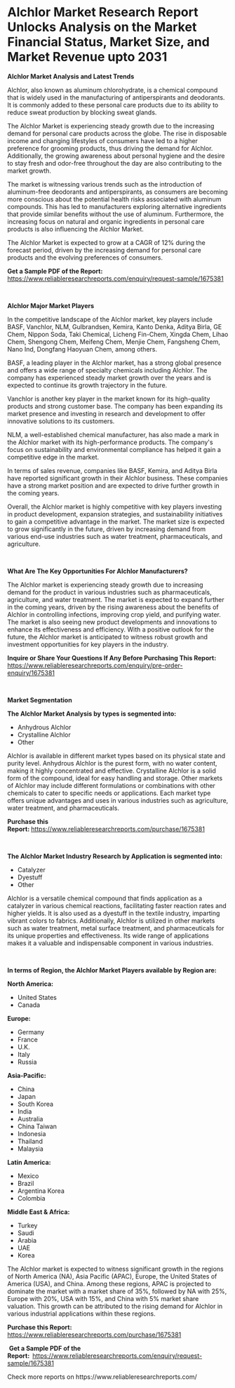 <p><h1>Alchlor Market Research Report Unlocks Analysis on the Market Financial Status, Market Size, and Market Revenue upto 2031</h1></p><p><strong>Alchlor Market Analysis and Latest Trends</strong></p>
<p><p>Alchlor, also known as aluminum chlorohydrate, is a chemical compound that is widely used in the manufacturing of antiperspirants and deodorants. It is commonly added to these personal care products due to its ability to reduce sweat production by blocking sweat glands.</p><p>The Alchlor Market is experiencing steady growth due to the increasing demand for personal care products across the globe. The rise in disposable income and changing lifestyles of consumers have led to a higher preference for grooming products, thus driving the demand for Alchlor. Additionally, the growing awareness about personal hygiene and the desire to stay fresh and odor-free throughout the day are also contributing to the market growth.</p><p>The market is witnessing various trends such as the introduction of aluminum-free deodorants and antiperspirants, as consumers are becoming more conscious about the potential health risks associated with aluminum compounds. This has led to manufacturers exploring alternative ingredients that provide similar benefits without the use of aluminum. Furthermore, the increasing focus on natural and organic ingredients in personal care products is also influencing the Alchlor Market.</p><p>The Alchlor Market is expected to grow at a CAGR of 12% during the forecast period, driven by the increasing demand for personal care products and the evolving preferences of consumers.</p></p>
<p><strong>Get a Sample PDF of the Report:&nbsp;</strong> <a href="https://www.reliableresearchreports.com/enquiry/request-sample/1675381">https://www.reliableresearchreports.com/enquiry/request-sample/1675381</a></p>
<p>&nbsp;</p>
<p><strong>Alchlor Major Market Players</strong></p>
<p><p>In the competitive landscape of the Alchlor market, key players include BASF, Vanchlor, NLM, Gulbrandsen, Kemira, Kanto Denka, Aditya Birla, GE Chem, Nippon Soda, Taki Chemical, Licheng Fin-Chem, Xingda Chem, Lihao Chem, Shengong Chem, Meifeng Chem, Menjie Chem, Fangsheng Chem, Nano Ind, Dongfang Haoyuan Chem, among others. </p><p>BASF, a leading player in the Alchlor market, has a strong global presence and offers a wide range of specialty chemicals including Alchlor. The company has experienced steady market growth over the years and is expected to continue its growth trajectory in the future. </p><p>Vanchlor is another key player in the market known for its high-quality products and strong customer base. The company has been expanding its market presence and investing in research and development to offer innovative solutions to its customers.</p><p>NLM, a well-established chemical manufacturer, has also made a mark in the Alchlor market with its high-performance products. The company's focus on sustainability and environmental compliance has helped it gain a competitive edge in the market.</p><p>In terms of sales revenue, companies like BASF, Kemira, and Aditya Birla have reported significant growth in their Alchlor business. These companies have a strong market position and are expected to drive further growth in the coming years.</p><p>Overall, the Alchlor market is highly competitive with key players investing in product development, expansion strategies, and sustainability initiatives to gain a competitive advantage in the market. The market size is expected to grow significantly in the future, driven by increasing demand from various end-use industries such as water treatment, pharmaceuticals, and agriculture.</p></p>
<p>&nbsp;</p>
<p><strong>What Are The Key Opportunities For Alchlor Manufacturers?</strong></p>
<p><p>The Alchlor market is experiencing steady growth due to increasing demand for the product in various industries such as pharmaceuticals, agriculture, and water treatment. The market is expected to expand further in the coming years, driven by the rising awareness about the benefits of Alchlor in controlling infections, improving crop yield, and purifying water. The market is also seeing new product developments and innovations to enhance its effectiveness and efficiency. With a positive outlook for the future, the Alchlor market is anticipated to witness robust growth and investment opportunities for key players in the industry.</p></p>
<p><strong>Inquire or Share Your Questions If Any Before Purchasing This Report:</strong> <a href="https://www.reliableresearchreports.com/enquiry/pre-order-enquiry/1675381">https://www.reliableresearchreports.com/enquiry/pre-order-enquiry/1675381</a></p>
<p>&nbsp;</p>
<p><strong>Market Segmentation</strong></p>
<p><strong>The Alchlor Market Analysis by types is segmented into:</strong></p>
<p><ul><li>Anhydrous Alchlor</li><li>Crystalline Alchlor</li><li>Other</li></ul></p>
<p><p>Alchlor is available in different market types based on its physical state and purity level. Anhydrous Alchlor is the purest form, with no water content, making it highly concentrated and effective. Crystalline Alchlor is a solid form of the compound, ideal for easy handling and storage. Other markets of Alchlor may include different formulations or combinations with other chemicals to cater to specific needs or applications. Each market type offers unique advantages and uses in various industries such as agriculture, water treatment, and pharmaceuticals.</p></p>
<p><strong>Purchase this Report:&nbsp;</strong><a href="https://www.reliableresearchreports.com/purchase/1675381">https://www.reliableresearchreports.com/purchase/1675381</a></p>
<p>&nbsp;</p>
<p><strong>The Alchlor Market Industry Research by Application is segmented into:</strong></p>
<p><ul><li>Catalyzer</li><li>Dyestuff</li><li>Other</li></ul></p>
<p><p>Alchlor is a versatile chemical compound that finds application as a catalyzer in various chemical reactions, facilitating faster reaction rates and higher yields. It is also used as a dyestuff in the textile industry, imparting vibrant colors to fabrics. Additionally, Alchlor is utilized in other markets such as water treatment, metal surface treatment, and pharmaceuticals for its unique properties and effectiveness. Its wide range of applications makes it a valuable and indispensable component in various industries.</p></p>
<p>&nbsp;</p>
<p><strong>In terms of Region, the Alchlor Market Players available by Region are:</strong></p>
<p>
    <p> <strong> North America: </strong>
        <ul>
            <li>United States</li>
            <li>Canada</li>
        </ul>
        </p> 
    <p> <strong> Europe: </strong>
        <ul>
            <li>Germany</li>
            <li>France</li>
            <li>U.K.</li>
            <li>Italy</li>
            <li>Russia</li>
        </ul>
        </p> 
    <p> <strong> Asia-Pacific: </strong>
        <ul>
            <li>China</li>
            <li>Japan</li>
            <li>South Korea</li>
            <li>India</li>
            <li>Australia</li>
            <li>China Taiwan</li>
            <li>Indonesia</li>
            <li>Thailand</li>
            <li>Malaysia</li>
        </ul>
        </p> 
    <p> <strong> Latin America: </strong>
        <ul>
            <li>Mexico</li>
            <li>Brazil</li>
            <li>Argentina Korea</li>
            <li>Colombia</li>
        </ul>
        </p> 
    <p> <strong> Middle East & Africa: </strong>
        <ul>
            <li>Turkey</li>
            <li>Saudi</li>
            <li>Arabia</li>
            <li>UAE</li>
            <li>Korea</li>
        </ul>
    </p>
    </p>
<p><p>The Alchlor market is expected to witness significant growth in the regions of North America (NA), Asia Pacific (APAC), Europe, the United States of America (USA), and China. Among these regions, APAC is projected to dominate the market with a market share of 35%, followed by NA with 25%, Europe with 20%, USA with 15%, and China with 5% market share valuation. This growth can be attributed to the rising demand for Alchlor in various industrial applications within these regions.</p></p>
<p><strong>Purchase this Report: </strong><a href="https://www.reliableresearchreports.com/purchase/1675381">https://www.reliableresearchreports.com/purchase/1675381</a></p>
<p>&nbsp;<strong>Get a Sample PDF of the Report:&nbsp;&nbsp;</strong><a href="https://www.reliableresearchreports.com/enquiry/request-sample/1675381">https://www.reliableresearchreports.com/enquiry/request-sample/1675381</a></p>
<p><strong></strong></p>
<p>Check more reports on https://www.reliableresearchreports.com/</p>